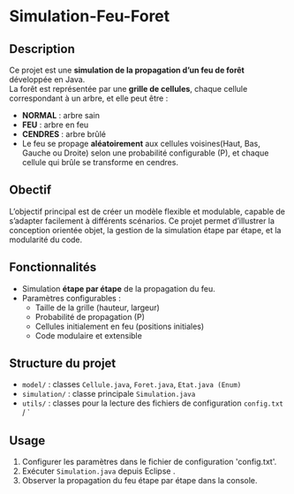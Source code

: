 # Simulation-Feu-Foret
## Description
Ce projet est une **simulation de la propagation d’un feu de forêt** développée en Java.  
La forêt est représentée par une **grille de cellules**, chaque cellule correspondant à un arbre, et elle peut être :
-  **NORMAL** : arbre sain  
- **FEU** : arbre en feu  
- **CENDRES** : arbre brûlé
- Le feu se propage **aléatoirement** aux cellules voisines(Haut, Bas, Gauche ou Droite) selon une probabilité configurable (P), et chaque cellule qui brûle se transforme en cendres.
## Obectif 
L’objectif principal est de créer un modèle flexible et modulable, capable de s’adapter facilement à différents scénarios. Ce projet permet d’illustrer la conception orientée objet, la gestion de la simulation étape par étape, et la modularité du code.
## Fonctionnalités
- Simulation **étape par étape** de la propagation du feu.  
- Paramètres configurables :  
  - Taille de la grille (hauteur, largeur)   
  - Probabilité de propagation  (P)
  - Cellules initialement en feu  (positions initiales)
  - Code modulaire et extensible
## Structure du projet
- `model/` : classes `Cellule.java`, `Foret.java`, `Etat.java (Enum)`  
- `simulation/` : classe principale `Simulation.java`  
- `utils/` : classes pour la lecture des fichiers de configuration  `config.txt` / `
## Usage
1. Configurer les paramètres dans le fichier de configuration 'config.txt'.  
2. Exécuter `Simulation.java` depuis Eclipse .  
3. Observer la propagation du feu étape par étape dans la console.
